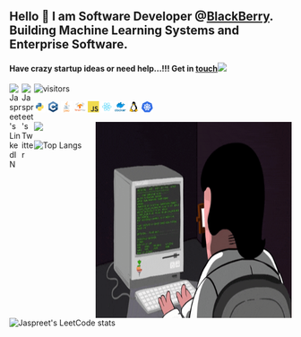 ## Hello :wave: I am Software Developer @[BlackBerry](https://www.blackberry.com/us/en). Building Machine Learning Systems and Enterprise Software.

#### Have crazy startup ideas or need help...!!! Get in [touch](mailto:jass.waraich@icloud.com)<img src="https://media.giphy.com/media/YmjleYhDTUiYw/giphy.gif?cid=ecf05e47iz8ahrex574z6m3j7n6vdwg460frf44f5rb74mtq&rid=giphy.gif&ct=g" height="20">

<a href="https://www.linkedin.com/in/iamjaspreet/">
  <img align="left" alt="Jaspreet's LinkedIN" width="22px" src="https://raw.githubusercontent.com/peterthehan/peterthehan/master/assets/linkedin.svg"/>
</a>
<a href="https://twitter.com/JaspreetWorld">
  <img align="left" alt="Jaspreet's Twitter" width="22px" src="https://raw.githubusercontent.com/peterthehan/peterthehan/master/assets/twitter.svg"/>
</a>

![visitors](https://visitor-badge.glitch.me/badge?page_id=jasswaraich.jasswaraich)

<code><img height="20" src="https://raw.githubusercontent.com/github/explore/80688e429a7d4ef2fca1e82350fe8e3517d3494d/topics/python/python.png"></code>
<code><img height="20" src="https://raw.githubusercontent.com/github/explore/80688e429a7d4ef2fca1e82350fe8e3517d3494d/topics/cpp/cpp.png"></code>
<code><img height="20" src="https://raw.githubusercontent.com/github/explore/80688e429a7d4ef2fca1e82350fe8e3517d3494d/topics/java/java.png"></code>
<code><img height="20" src="https://raw.githubusercontent.com/github/explore/80688e429a7d4ef2fca1e82350fe8e3517d3494d/topics/tensorflow/tensorflow.png"></code>
<code><img height="20" src="https://raw.githubusercontent.com/github/explore/80688e429a7d4ef2fca1e82350fe8e3517d3494d/topics/javascript/javascript.png"></code>
<code><img height="20" src="https://raw.githubusercontent.com/github/explore/80688e429a7d4ef2fca1e82350fe8e3517d3494d/topics/react/react.png"></code>
<code><img height="20" src="https://raw.githubusercontent.com/github/explore/80688e429a7d4ef2fca1e82350fe8e3517d3494d/topics/docker/docker.png"></code>
<code><img height="20" src="https://raw.githubusercontent.com/github/explore/80688e429a7d4ef2fca1e82350fe8e3517d3494d/topics/linux/linux.png"></code>
<code><img height="20" src="https://raw.githubusercontent.com/github/explore/80688e429a7d4ef2fca1e82350fe8e3517d3494d/topics/kubernetes/kubernetes.png"></code>

<img height=350 width=350 align="right" src="assets/images/dev.gif" alt="ai gif" />

<img height="180em" src="https://github-readme-stats.vercel.app/api?username=jasswaraich&theme=cobalt&show_icons=true&hide_border=true&&count_private=true&include_all_commits=true" />

![Top Langs](https://github-readme-stats.vercel.app/api/top-langs/?username=jasswaraich&theme=cobalt "Jaspreet's Lang card")

![Jaspreet's LeetCode stats](https://leetcode-stats-six.vercel.app/api?username=jass_waraich&theme=dark)

<!---
jasswaraich/jasswaraich is a ✨ special ✨ repository because its `README.md` (this file) appears on your GitHub profile.
You can click the Preview link to take a look at your changes.
--->

